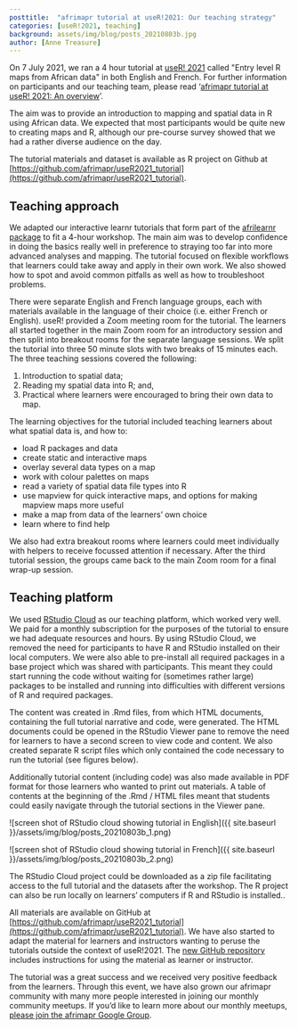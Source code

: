 ```yaml
---
posttitle:  "afrimapr tutorial at useR!2021: Our teaching strategy"
categories: [useR!2021, teaching]
background: assets/img/blog/posts_20210803b.jpg
author: [Anne Treasure]
---
```


On 7 July 2021, we ran a 4 hour tutorial at [useR! 2021](https://user2021.r-project.org/) called "Entry level R maps from African data" in both English and French. For further information on participants and our teaching team, please read ‘[afrimapr tutorial at useR! 2021: An overview](https://afrimapr.github.io/afrimapr.website/blog/2021/feedback-from-our-user-tutorial/)’.

The aim was to provide an introduction to mapping and spatial data in R using African data. We expected that most participants would be quite new to creating maps and R, although our pre-course survey showed that we had a rather diverse audience on the day.

The tutorial materials and dataset is available as R project on Github at [https://github.com/afrimapr/useR2021_tutorial](https://github.com/afrimapr/useR2021_tutorial).

## Teaching approach

We adapted our interactive learnr tutorials that form part of the [afrilearnr package](https://afrimapr.github.io/afrilearnr/) to fit a 4-hour workshop. The main aim was to develop confidence in doing the basics really well in preference to straying too far into more advanced analyses and mapping. The tutorial focused on flexible workflows that learners could take away and apply in their own work. We also showed how to spot and avoid common pitfalls as well as how to troubleshoot problems. 

There were separate English and French language groups, each with materials available in the language of their choice (i.e. either French or English). useR! provided a Zoom meeting room for the tutorial. The learners all started together in the main Zoom room for an introductory session and then split into breakout rooms for the separate language sessions. We split the tutorial into three 50 minute slots with two breaks of 15 minutes each. The three teaching sessions covered the following: 
1. Introduction to spatial data; 
2. Reading my spatial data into R; and, 
3. Practical where learners were encouraged to bring their own data to map.

The learning objectives for the tutorial included teaching learners about what spatial data is, and how to: 
- load R packages and data
- create static and interactive maps
- overlay several data types on a map
- work with colour palettes on maps
- read a variety of spatial data file types into R
- use mapview for quick interactive maps, and options for making mapview maps more useful
- make a map from data of the learners’ own choice
- learn where to find help

We also had extra breakout rooms where learners could meet individually with helpers to receive focussed attention if necessary. After the third tutorial session, the groups came back to the main Zoom room for a final wrap-up session.

## Teaching platform

We used [RStudio Cloud](https://rstudio.cloud/) as our teaching platform, which worked very well. We paid for a monthly subscription for the purposes of the tutorial to ensure we had adequate resources and hours. By using RStudio Cloud, we removed the need for participants to have R and RStudio installed on their local computers. We were also able to pre-install all required packages in a base project which was shared with participants. This meant they could start running the code without waiting for (sometimes rather large) packages to be installed and running into difficulties with different versions of R and required packages.

The content was created in .Rmd files, from which HTML documents, containing the full tutorial narrative and code, were generated. The HTML documents could be opened in the RStudio Viewer pane to remove the need for learners to have a second screen to view code and content. We also created separate R script files which only contained the code necessary to run the tutorial (see figures below). 

Additionally tutorial content (including code) was also made available in PDF format for those learners who wanted to print out materials. A table of contents at the beginning of the .Rmd / HTML files meant that students could easily navigate through the tutorial sections in the Viewer pane.

![screen shot of RStudio cloud showing tutorial in English]({{ site.baseurl }}/assets/img/blog/posts_20210803b_1.png)

![screen shot of RStudio cloud showing tutorial in French]({{ site.baseurl }}/assets/img/blog/posts_20210803b_2.png)

The RStudio Cloud project could be downloaded as a zip file facilitating access to the full tutorial and the datasets after the workshop. The R project can also be run locally on learners’ computers if R and RStudio is installed..

All materials are available on GitHub at [https://github.com/afrimapr/useR2021_tutorial](https://github.com/afrimapr/useR2021_tutorial). We have also started to adapt the material for learners and instructors wanting to peruse the tutorials outside the context of useR!2021. The [new GitHub repository](https://github.com/afrimapr/r-maps-tutorial-fr-eng) includes instructions for using the material as learner or instructor.

The tutorial was a great success and we received very positive feedback from the learners. Through this event, we have also grown our afrimapr community with many more people interested in joining our monthly community meetups. If you’d like to learn more about our monthly meetups, [please join the afrimapr Google Group](https://groups.google.com/g/afrimapr/).

